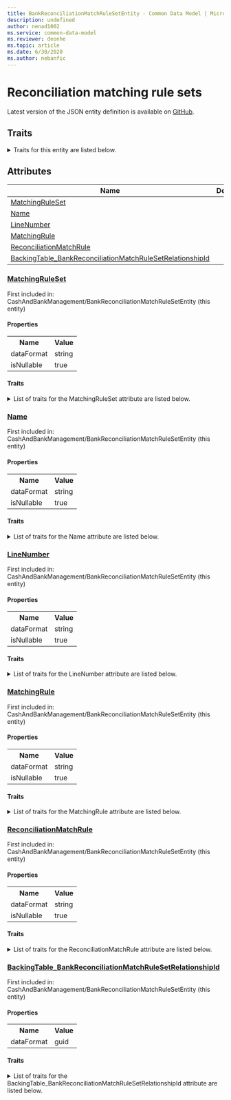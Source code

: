 ```yaml
---
title: BankReconciliationMatchRuleSetEntity - Common Data Model | Microsoft Docs
description: undefined
author: nenad1002
ms.service: common-data-model
ms.reviewer: deonhe
ms.topic: article
ms.date: 6/30/2020
ms.author: nebanfic
---
```


# Reconciliation matching rule sets

  
 Latest version of the JSON entity definition is available on <a href="https://github.com/Microsoft/CDM/tree/master/schemaDocuments/core/operationsCommon/Entities/Finance/CashAndBankManagement/BankReconciliationMatchRuleSetEntity.cdm.json" target="_blank">GitHub</a>.  

## Traits

<details>
<summary>Traits for this entity are listed below.  
</summary>

**is.CDM.entityVersion**  
  <table><tr><th>Parameter</th><th>Value</th><th>Data type</th><th>Explanation</th></tr><tr><td>versionNumber</td><td>"1.0"</td><td>string</td><td>semantic version number of the entity</td></tr></table>

**is.application.releaseVersion**  
  <table><tr><th>Parameter</th><th>Value</th><th>Data type</th><th>Explanation</th></tr><tr><td>releaseVersion</td><td>"10.0.13.0"</td><td>string</td><td>semantic version number of the application introducing this entity</td></tr></table>

**is.localized.displayedAs**  
  Holds the list of language specific display text for an object.  <table><tr><th>Parameter</th><th>Value</th><th>Data type</th><th>Explanation</th></tr><tr><td>localizedDisplayText</td><td><table><tr><th>languageTag</th><th>displayText</th></tr><tr><td>en</td><td>Reconciliation matching rule sets</td></tr></table></td><td>entity</td><td>a reference to the constant entity holding the list of localized text</td></tr></table>

</details>

## Attributes

|Name|Description|First Included in Instance|
|---|---|---|
|[MatchingRuleSet](#MatchingRuleSet)||<a href="BankReconciliationMatchRuleSetEntity.md" target="_blank">CashAndBankManagement/BankReconciliationMatchRuleSetEntity</a>|
|[Name](#Name)||<a href="BankReconciliationMatchRuleSetEntity.md" target="_blank">CashAndBankManagement/BankReconciliationMatchRuleSetEntity</a>|
|[LineNumber](#LineNumber)||<a href="BankReconciliationMatchRuleSetEntity.md" target="_blank">CashAndBankManagement/BankReconciliationMatchRuleSetEntity</a>|
|[MatchingRule](#MatchingRule)||<a href="BankReconciliationMatchRuleSetEntity.md" target="_blank">CashAndBankManagement/BankReconciliationMatchRuleSetEntity</a>|
|[ReconciliationMatchRule](#ReconciliationMatchRule)||<a href="BankReconciliationMatchRuleSetEntity.md" target="_blank">CashAndBankManagement/BankReconciliationMatchRuleSetEntity</a>|
|[BackingTable_BankReconciliationMatchRuleSetRelationshipId](#BackingTable_BankReconciliationMatchRuleSetRelationshipId)||<a href="BankReconciliationMatchRuleSetEntity.md" target="_blank">CashAndBankManagement/BankReconciliationMatchRuleSetEntity</a>|

### <a href=#MatchingRuleSet name="MatchingRuleSet">MatchingRuleSet</a>

First included in: CashAndBankManagement/BankReconciliationMatchRuleSetEntity (this entity)  

#### Properties

<table><tr><th>Name</th><th>Value</th></tr><tr><td>dataFormat</td><td>string</td></tr><tr><td>isNullable</td><td>true</td></tr></table>

#### Traits

<details>
<summary>List of traits for the MatchingRuleSet attribute are listed below.</summary>

**is.dataFormat.character**  
**is.dataFormat.big**  
**is.dataFormat.array**  
**is.nullable**  
The attribute value may be set to NULL.  

**is.dataFormat.character**  
**is.dataFormat.array**  
</details>

### <a href=#Name name="Name">Name</a>

First included in: CashAndBankManagement/BankReconciliationMatchRuleSetEntity (this entity)  

#### Properties

<table><tr><th>Name</th><th>Value</th></tr><tr><td>dataFormat</td><td>string</td></tr><tr><td>isNullable</td><td>true</td></tr></table>

#### Traits

<details>
<summary>List of traits for the Name attribute are listed below.</summary>

**is.dataFormat.character**  
**is.dataFormat.big**  
**is.dataFormat.array**  
**is.nullable**  
The attribute value may be set to NULL.  

**is.dataFormat.character**  
**is.dataFormat.array**  
</details>

### <a href=#LineNumber name="LineNumber">LineNumber</a>

First included in: CashAndBankManagement/BankReconciliationMatchRuleSetEntity (this entity)  

#### Properties

<table><tr><th>Name</th><th>Value</th></tr><tr><td>dataFormat</td><td>string</td></tr><tr><td>isNullable</td><td>true</td></tr></table>

#### Traits

<details>
<summary>List of traits for the LineNumber attribute are listed below.</summary>

**is.dataFormat.character**  
**is.dataFormat.big**  
**is.dataFormat.array**  
**is.nullable**  
The attribute value may be set to NULL.  

**is.dataFormat.character**  
**is.dataFormat.array**  
</details>

### <a href=#MatchingRule name="MatchingRule">MatchingRule</a>

First included in: CashAndBankManagement/BankReconciliationMatchRuleSetEntity (this entity)  

#### Properties

<table><tr><th>Name</th><th>Value</th></tr><tr><td>dataFormat</td><td>string</td></tr><tr><td>isNullable</td><td>true</td></tr></table>

#### Traits

<details>
<summary>List of traits for the MatchingRule attribute are listed below.</summary>

**is.dataFormat.character**  
**is.dataFormat.big**  
**is.dataFormat.array**  
**is.nullable**  
The attribute value may be set to NULL.  

**is.dataFormat.character**  
**is.dataFormat.array**  
</details>

### <a href=#ReconciliationMatchRule name="ReconciliationMatchRule">ReconciliationMatchRule</a>

First included in: CashAndBankManagement/BankReconciliationMatchRuleSetEntity (this entity)  

#### Properties

<table><tr><th>Name</th><th>Value</th></tr><tr><td>dataFormat</td><td>string</td></tr><tr><td>isNullable</td><td>true</td></tr></table>

#### Traits

<details>
<summary>List of traits for the ReconciliationMatchRule attribute are listed below.</summary>

**is.dataFormat.character**  
**is.dataFormat.big**  
**is.dataFormat.array**  
**is.nullable**  
The attribute value may be set to NULL.  

**is.dataFormat.character**  
**is.dataFormat.array**  
</details>

### <a href=#BackingTable_BankReconciliationMatchRuleSetRelationshipId name="BackingTable_BankReconciliationMatchRuleSetRelationshipId">BackingTable_BankReconciliationMatchRuleSetRelationshipId</a>

First included in: CashAndBankManagement/BankReconciliationMatchRuleSetEntity (this entity)  

#### Properties

<table><tr><th>Name</th><th>Value</th></tr><tr><td>dataFormat</td><td>guid</td></tr></table>

#### Traits

<details>
<summary>List of traits for the BackingTable_BankReconciliationMatchRuleSetRelationshipId attribute are listed below.</summary>

**is.dataFormat.character**  
**is.dataFormat.big**  
**is.dataFormat.array**  
**is.dataFormat.guid**  
**means.identity.entityId**  
**is.linkedEntity.identifier**  
Marks the attribute(s) that hold foreign key references to a linked (used as an attribute) entity. This attribute is added to the resolved entity to enumerate the referenced entities.  <table><tr><th>Parameter</th><th>Value</th><th>Data type</th><th>Explanation</th></tr><tr><td>entityReferences</td><td><table><tr><th>entityReference</th><th>attributeReference</th></tr><tr><td><a href="../../../Tables/Finance/Bank/Reference/BankReconciliationMatchRuleSet.md" target="_blank">/core/operationsCommon/Tables/Finance/Bank/Reference/BankReconciliationMatchRuleSet.cdm.json/BankReconciliationMatchRuleSet</a></td><td><a href="../../../Tables/Finance/Bank/Reference/BankReconciliationMatchRuleSet.md#RecId" target="_blank">RecId</a></td></tr></table></td><td>entity</td><td>a reference to the constant entity holding the list of entity references</td></tr></table>

**is.dataFormat.guid**  
**is.dataFormat.character**  
**is.dataFormat.array**  
</details>
